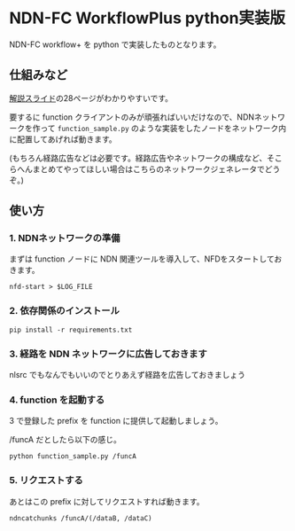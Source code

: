 # NDN-FC WorkflowPlus python実装版

NDN-FC workflow+ を python で実装したものとなります。

## 仕組みなど

[解説スライド](https://docs.google.com/presentation/d/1QKP5_N0ExrEn8PfivQ4KW6YzeGq4XjVVZ4nBeVsLEmQ/edit?usp=sharing)の28ページがわかりやすいです。

要するに function クライアントのみが頑張ればいいだけなので、NDNネットワークを作って `function_sample.py` のような実装をしたノードをネットワーク内に配置してあげれば動きます。

(もちろん経路広告などは必要です。経路広告やネットワークの構成など、そこらへんまとめてやってほしい場合はこちらのネットワークジェネレータでどうぞ。)

## 使い方

### 1. NDNネットワークの準備

まずは function ノードに NDN 関連ツールを導入して、NFDをスタートしておきます。

```
nfd-start > $LOG_FILE
```

### 2. 依存関係のインストール

```
pip install -r requirements.txt
```

### 3. 経路を NDN ネットワークに広告しておきます

nlsrc でもなんでもいいのでとりあえず経路を広告しておきましょう

### 4. function を起動する

3 で登録した prefix を function に提供して起動しましょう。

/funcA だとしたら以下の感じ。

```
python function_sample.py /funcA
```

### 5. リクエストする

あとはこの prefix に対してリクエストすれば動きます。

```
ndncatchunks /funcA/(/dataB, /dataC)
```